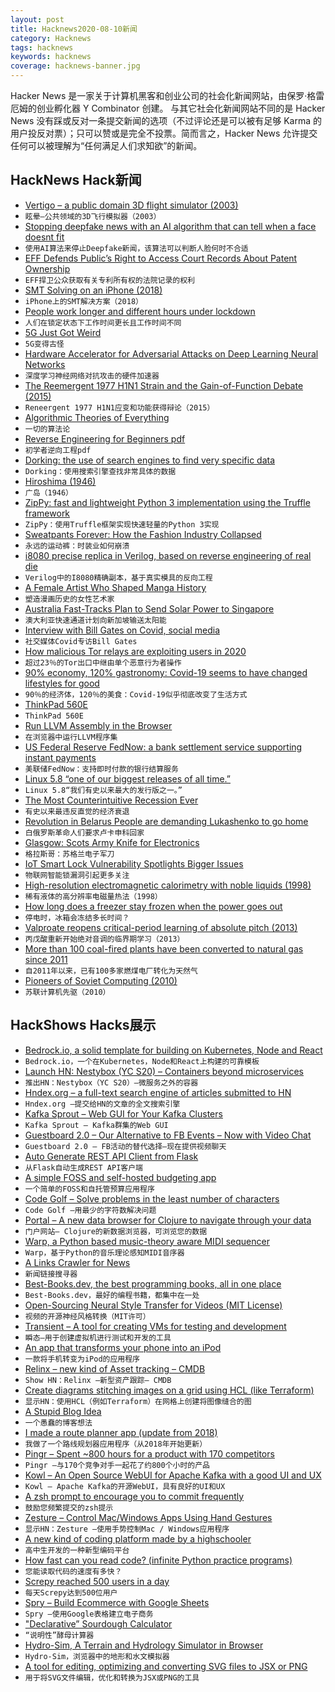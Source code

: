 ```yaml
---
layout: post
title: Hacknews2020-08-10新闻
category: Hacknews
tags: hacknews
keywords: hacknews
coverage: hacknews-banner.jpg
---
```


Hacker News 是一家关于计算机黑客和创业公司的社会化新闻网站，由保罗·格雷厄姆的创业孵化器 Y Combinator 创建。
与其它社会化新闻网站不同的是 Hacker News 没有踩或反对一条提交新闻的选项（不过评论还是可以被有足够 Karma 的用户投反对票）；只可以赞或是完全不投票。简而言之，Hacker News 允许提交任何可以被理解为“任何满足人们求知欲”的新闻。

## HackNews Hack新闻


- [Vertigo – a public domain 3D flight simulator (2003)](http://stjerneskud.info/vertigo/)
- `眩晕–公共领域的3D飞行模拟器（2003）`
- [Stopping deepfake news with an AI algorithm that can tell when a face doesnt fit](https://spie.org/news/stopping-deepfake-news-with-an-ai-algorithm-that-can-tell-when-a-face-doesnt-fit)
- `使用AI算法来停止Deepfake新闻，该算法可以判断人脸何时不合适`
- [EFF Defends Public’s Right to Access Court Records About Patent Ownership](https://www.eff.org/deeplinks/2020/08/victory-eff-defends-publics-right-access-court-records-about-patent-ownership)
- `EFF捍卫公众获取有关专利所有权的法院记录的权利`
- [SMT Solving on an iPhone (2018)](https://www.cs.utexas.edu/~bornholt/post/z3-iphone.html)
- `iPhone上的SMT解决方案（2018）`
- [People work longer and different hours under lockdown](https://workplaceinsight.net/people-work-longer-and-different-hours-under-lockdown/)
- `人们在锁定状态下工作时间更长且工作时间不同`
- [5G Just Got Weird](https://spectrum.ieee.org/tech-talk/telecom/standards/5g-release-16)
- `5G变得古怪`
- [Hardware Accelerator for Adversarial Attacks on Deep Learning Neural Networks](https://arxiv.org/abs/2008.01219)
- `深度学习神经网络对抗攻击的硬件加速器`
- [The Reemergent 1977 H1N1 Strain and the Gain-of-Function Debate (2015)](https://mbio.asm.org/content/6/4/e01013-15)
- `Reneergent 1977 H1N1应变和功能获得辩论（2015）`
- [Algorithmic Theories of Everything](https://arxiv.org/abs/quant-ph/0011122)
- `一切的算法论`
- [Reverse Engineering for Beginners pdf](https://yurichev.org/1564f46f1c207b2dbc84a2bd4a41ed4c/RE4B-EN.pdf)
- `初学者逆向工程pdf`
- [Dorking: the use of search engines to find very specific data](https://www.alec.fyi/dorking-how-to-find-anything-on-the-internet.html)
- `Dorking：使用搜索引擎查找非常具体的数据`
- [Hiroshima (1946)](https://www.newyorker.com/magazine/1946/08/31/hiroshima)
- `广岛（1946）`
- [ZipPy: fast and lightweight Python 3 implementation using the Truffle framework](https://github.com/securesystemslab/zippy)
- `ZipPy：使用Truffle框架实现快速轻量的Python 3实现`
- [Sweatpants Forever: How the Fashion Industry Collapsed](https://www.nytimes.com/interactive/2020/08/06/magazine/fashion-sweatpants.html)
- `永远的运动裤：时装业如何崩溃`
- [i8080 precise replica in Verilog, based on reverse engineering of real die](https://github.com/1801BM1/vm80a)
- `Verilog中的I8080精确副本，基于真实模具的反向工程`
- [A Female Artist Who Shaped Manga History](https://www.theatlantic.com/culture/archive/2020/08/kuniko-tsurita-literary-manga-history-gender/614971/)
- `塑造漫画历史的女性艺术家`
- [Australia Fast-Tracks Plan to Send Solar Power to Singapore](https://www.bloomberg.com/news/articles/2020-07-29/australia-fast-tracks-plan-to-send-solar-power-to-singapore)
- `澳大利亚快速通道计划向新加坡输送太阳能`
- [Interview with Bill Gates on Covid, social media](https://www.wired.com/story/bill-gates-on-covid-most-us-tests-are-completely-garbage/#intcid=recommendations_wired-right-rail_dba541f5-54c4-45bf-b217-cbdce1ef7e25_popular4-1)
- `社交媒体Covid专访Bill Gates`
- [How malicious Tor relays are exploiting users in 2020](https://medium.com/@nusenu/how-malicious-tor-relays-are-exploiting-users-in-2020-part-i-1097575c0cac)
- `超过23％的Tor出口中继由单个恶意行为者操作`
- [90% economy, 120% gastronomy: Covid-19 seems to have changed lifestyles for good](https://www.economist.com/graphic-detail/2020/08/08/covid-19-seems-to-have-changed-lifestyles-for-good)
- `90％的经济体，120％的美食：Covid-19似乎彻底改变了生活方式`
- [ThinkPad 560E](https://pappp.net/?p=26440)
- `ThinkPad 560E`
- [Run LLVM Assembly in the Browser](http://kripken.github.io/llvm.js/demo.html)
- `在浏览器中运行LLVM程序集`
- [US Federal Reserve FedNow: a bank settlement service supporting instant payments](https://www.federalreserve.gov/newsevents/pressreleases/other20200806a.htm)
- `美联储FedNow：支持即时付款的银行结算服务`
- [Linux 5.8 “one of our biggest releases of all time.”](https://lore.kernel.org/lkml/CAHk-=whfuea587g8rh2DeLFFGYxiVuh-bzq22osJwz3q4SOfmA@mail.gmail.com/)
- `Linux 5.8“我们有史以来最大的发行版之一。”`
- [The Most Counterintuitive Recession Ever](https://awealthofcommonsense.com/2020/08/the-most-counterintuitive-recession-ever/)
- `有史以来最违反直觉的经济衰退`
- [Revolution in Belarus People are demanding Lukashenko to go home](https://dailytrust.info/revolution-in-belarus/)
- `白俄罗斯革命人们要求卢卡申科回家`
- [Glasgow: Scots Army Knife for Electronics](https://github.com/GlasgowEmbedded/glasgow#what-is-glasgow)
- `格拉斯哥：苏格兰电子军刀`
- [IoT Smart Lock Vulnerability Spotlights Bigger Issues](https://www.tripwire.com/state-of-security/featured/tripwire-research-iot-smart-lock-vulnerability/)
- `物联网智能锁漏洞引起更多关注`
- [High-resolution electromagnetic calorimetry with noble liquids (1998)](http://citeseerx.ist.psu.edu/viewdoc/download?doi=10.1.1.29.662&rep=rep1&type=pdf)
- `稀有液体的高分辨率电磁量热法（1998）`
- [How long does a freezer stay frozen when the power goes out](https://woodgears.ca/heating/freezer.html)
- `停电时，冰箱会冻结多长时间？`
- [Valproate reopens critical-period learning of absolute pitch (2013)](https://www.ncbi.nlm.nih.gov/pmc/articles/PMC3848041/)
- `丙戊酸重新开始绝对音调的临界期学习（2013）`
- [More than 100 coal-fired plants have been converted to natural gas since 2011](https://www.eia.gov/todayinenergy/detail.php?id=44636)
- `自2011年以来，已有100多家燃煤电厂转化为天然气`
- [Pioneers of Soviet Computing (2010)](https://archive.org/details/PioneersOfSovietComputing)
- `苏联计算机先驱（2010）`


## HackShows Hacks展示

- [ Bedrock.io, a solid template for building on Kubernetes, Node and React](https://bedrock.io/)
- `Bedrock.io，一个在Kubernetes，Node和React上构建的可靠模板`
- [Launch HN: Nestybox (YC S20) – Containers beyond microservices](item?id=24084758)
- `推出HN：Nestybox（YC S20）–微服务之外的容器`
- [ Hndex.org – a full-text search engine of articles submitted to HN](https://hndex.org/)
- `Hndex.org –提交给HN的文章的全文搜索引擎`
- [ Kafka Sprout – Web GUI for Your Kafka Clusters](https://github.com/oslabs-beta/Kafka-Sprout)
- `Kafka Sprout – Kafka群集的Web GUI`
- [ Guestboard 2.0 – Our Alternative to FB Events – Now with Video Chat](https://guestboard.co)
- `Guestboard 2.0 – FB活动的替代选择–现在提供视频聊天`
- [ Auto Generate REST API Client from Flask](https://github.com/revalo/sharp)
- `从Flask自动生成REST API客户端`
- [ A simple FOSS and self-hosted budgeting app](https://github.com/inoda/ontrack)
- `一个简单的FOSS和自托管预算应用程序`
- [ Code Golf – Solve problems in the least number of characters](https://code.golf)
- `Code Golf –用最少的字符数解决问题`
- [ Portal – A new data browser for Clojure to navigate through your data](https://djblue.github.io/portal/)
- `门户网站– Clojure的新数据浏览器，可浏览您的数据`
- [ Warp, a Python based music-theory aware MIDI sequencer](http://warpseq.com)
- `Warp，基于Python的音乐理论感知MIDI音序器`
- [ A Links Crawler for News](https://github.com/egcodes/aristotle)
- `新闻链接搜寻器`
- [ Best-Books.dev, the best programming books, all in one place](https://www.best-books.dev)
- `Best-Books.dev，最好的编程书籍，都集中在一处`
- [ Open-Sourcing Neural Style Transfer for Videos (MIT License)](https://github.com/gordicaleksa/pytorch-naive-video-nst)
- `视频的开源神经风格转换（MIT许可）`
- [ Transient – A tool for creating VMs for testing and development](https://github.com/alschwalm/transient)
- `瞬态–用于创建虚拟机进行测试和开发的工具`
- [ An app that transforms your phone into an iPod](https://testflight.apple.com/join/1BHkrtFP)
- `一款将手机转变为iPod的应用程序`
- [ Relinx – new kind of Asset tracking – CMDB](https://relinx.io?ref=HN)
- `Show HN：Relinx –新型资产跟踪– CMDB`
- [ Create diagrams stitching images on a grid using HCL (like Terraform)](https://github.com/lucasepe/jumble/)
- `显示HN：使用HCL（例如Terraform）在网格上创建将图像缝合的图`
- [ A Stupid Blog Idea](https://jtbiggle.net/)
- `一个愚蠢的博客想法`
- [ I made a route planner app (update from 2018)](item?id=24097964)
- `我做了一个路线规划器应用程序（从2018年开始更新）`
- [ Pingr – Spent ~800 hours for a product with 170 competitors](https://pingr.io)
- `Pingr –与170个竞争对手一起花了约800个小时的产品`
- [ Kowl – An Open Source WebUI for Apache Kafka with a good UI and UX](https://github.com/cloudhut/kowl)
- `Kowl – Apache Kafka的开源WebUI，具有良好的UI和UX`
- [ A zsh prompt to encourage you to commit frequently](https://github.com/devenbhooshan/zsh-git-best-practises)
- `鼓励您频繁提交的zsh提示`
- [ Zesture – Control Mac/Windows Apps Using Hand Gestures](https://zesture.app/)
- `显示HN：Zesture –使用手势控制Mac / Windows应用程序`
- [ A new kind of coding platform made by a highschooler](https://domecode.com)
- `高中生开发的一种新型编码平台`
- [ How fast can you read code? (infinite Python practice programs)](https://trprt.io/python-practice-problems-ifs-loops-control-flow)
- `您能读取代码的速度有多快？ `
- [ Screpy reached 500 users in a day](https://screpy.com)
- `每天Screpy达到500位用户`
- [ Spry – Build Ecommerce with Google Sheets](item?id=24102564)
- `Spry –使用Google表格建立电子商务`
- [ "Declarative” Sourdough Calculator](https://www.breadfriend.com/)
- `“说明性”酵母计算器`
- [ Hydro-Sim, A Terrain and Hydrology Simulator in Browser](http://aperocky.com/hydrosim/)
- `Hydro-Sim，浏览器中的地形和水文模拟器`
- [ A tool for editing, optimizing and converting SVG files to JSX or PNG](http://www.svgviewer.dev)
- `用于将SVG文件编辑，优化和转换为JSX或PNG的工具`

